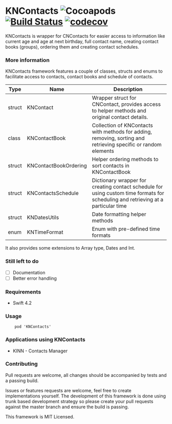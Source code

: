 # KNContacts ![Cocoapods](https://img.shields.io/cocoapods/v/KNContacts.svg) [![Build Status](https://travis-ci.org/dragosrobertn/KNContacts.svg?branch=master)](https://travis-ci.org/dragosrobertn/KNContacts) [![codecov](https://codecov.io/gh/dragosrobertn/KNContacts/branch/master/graph/badge.svg)](https://codecov.io/gh/dragosrobertn/KNContacts)

KNContacts is wrapper for CNContacts for easier access to information like current age and age at next birthday, full contact name, creating contact books (groups), ordering them and creating contact schedules.

### More information

KNContacts framework features a couple of classes, structs and enums to facilitate access to contacts, contact books and schedule of contacts.

| Type            | Name           | Description  |
| ------------- | -------------- | -------------- |
| struct          | KNContact   |  Wrapper struct for CNContact, provides access to helper methods and original contact details. |
| class           | KNContactBook      |  Collection of KNContacts with methods for adding, removing, sorting and retrieving specific or random elements |
| struct          | KNContactBookOrdering     |   Helper ordering methods to sort contacts in KNContactBook  |
| struct          | KNContactsSchedule      |   Dictionary wrapper for creating contact schedule for using custom time formats for scheduling and retrieving at a particular time  |
| struct          | KNDatesUtils     | Date formatting helper methods |
| enum          | KNTimeFormat      | Enum with pre-defined time formats |

It also provides some extensions to Array type, Dates and Int.

### Still left to do
- [ ] Documentation
- [ ] Better error handling

### Requirements
- Swift 4.2

### Usage
```
    pod 'KNContacts'
```

### Applications using KNContacts
- KINN - Contacts Manager

### Contributing
Pull requests are welcome, all changes should be accompanied by tests and a passing build. 

Issues or features requests are welcome, feel free to create implementations yourself. The development of this framework is done using trunk based development strategy so please create your pull requests against the master branch and ensure the build is passing.

This framework is MIT Licensed.
